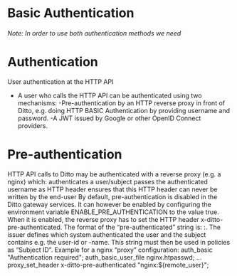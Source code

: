 # Basic Authentication

###### Note: In order to use both authentication methods we need 
# Authentication
User authentication at the HTTP API
- A user who calls the HTTP API can be authenticated using two mechanisms:
-Pre-authentication by an HTTP reverse proxy in front of Ditto, e.g. doing HTTP BASIC Authentication by providing username and password.
-A JWT issued by Google or other OpenID Connect providers.
# Pre-authentication
HTTP API calls to Ditto may be authenticated with a reverse proxy (e.g. a nginx) which:
authenticates a user/subject
passes the authenticated username as HTTP header
ensures that this HTTP header can never be written by the end-user
By default, pre-authentication is disabled in the Ditto gateway services. It can however be enabled by configuring the environment variable ENABLE_PRE_AUTHENTICATION to the value true.
When it is enabled, the reverse proxy has to set the HTTP header x-ditto-pre-authenticated.
The format of the “pre-authenticated” string is: <issuer>:<subject>. The issuer defines which system authenticated the user and the subject contains e.g. the user-id or -name.
This string must then be used in policies as “Subject ID”.
Example for a nginx “proxy” configuration:
auth_basic                    "Authentication required";
auth_basic_user_file          nginx.htpasswd;
...
proxy_set_header              x-ditto-pre-authenticated "nginx:${remote_user}";
